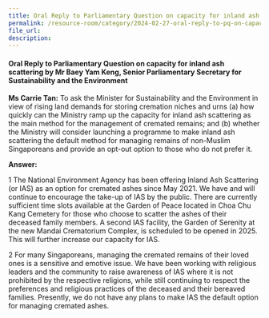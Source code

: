 ```yaml
---
title: Oral Reply to Parliamentary Question on capacity for inland ash scattering
permalink: /resource-room/category/2024-02-27-oral-reply-to-pq-on-capacity-for-inland-ash-scattering/
file_url:
description:
---
```

 
#### Oral Reply to Parliamentary Question on capacity for inland ash scattering by Mr Baey Yam Keng, Senior Parliamentary Secretary for Sustainability and the Environment

**Ms Carrie Tan:** To ask the Minister for Sustainability and the Environment in view of rising land demands for storing cremation niches and urns (a) how quickly can the Ministry ramp up the capacity for inland ash scattering as the main method for the management of cremated remains; and (b) whether the Ministry will consider launching a programme to make inland ash scattering the default method for managing remains of non-Muslim Singaporeans and provide an opt-out option to those who do not prefer it.

**Answer:**

1 The National Environment Agency has been offering Inland Ash Scattering (or IAS) as an option for cremated ashes since May 2021. We have and will continue to encourage the take-up of IAS by the public. There are currently sufficient time slots available at the Garden of Peace located in Choa Chu Kang Cemetery for those who choose to scatter the ashes of their deceased family members. A second IAS facility, the Garden of Serenity at the new Mandai Crematorium Complex, is scheduled to be opened in 2025. This will further increase our capacity for IAS.

2 For many Singaporeans, managing the cremated remains of their loved ones is a sensitive and emotive issue. We have been working with religious leaders and the community to raise awareness of IAS where it is not prohibited by the respective religions, while still continuing to respect the preferences and religious practices of the deceased and their bereaved families. Presently, we do not have any plans to make IAS the default option for managing cremated ashes.
